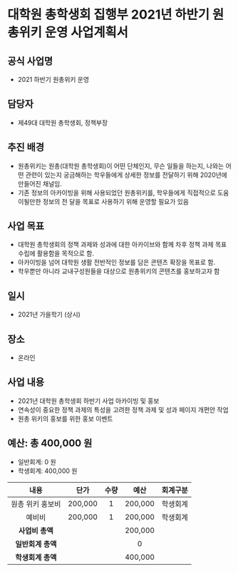 대학원 총학생회 집행부 2021년 하반기 원총위키 운영 사업계획서
===

## 공식 사업명
- 2021 하반기 원총위키 운영

## 담당자
- 제49대 대학원 총학생회, 정책부장

## 추진 배경
- 원총위키는 원총(대학원 총학생회)이 어떤 단체인지, 무슨 일들을 하는지, 나와는 어떤 관련이 있는지
궁금해하는 학우들에게 상세한 정보를 전달하기 위해 2020년에 만들어진 채널임.
- 기존 정보의 아카이빙을 위해 사용되었던 원총위키를, 학우들에게 직접적으로 도움이될만한 정보의 전
달을 목표로 사용하기 위해 운영할 필요가 있음

## 사업 목표
- 대학원 총학생회의 정책 과제와 성과에 대한 아카이브와 함께 차후 정책 과제 목표 수립에 활용함을 목적으로 함.
- 아카이빙을 넘어 대학원 생활 전반적인 정보를 담은 콘텐츠 확장을 목표로 함.
- 학우뿐만 아니라 교내구성원들을 대상으로 원총위키의 콘텐츠를 홍보하고자 함

## 일시
- 2021년 가을학기 (상시)

## 장소
- 온라인

## 사업 내용
- 2021년 대학원 총학생회 하반기 사업 아카이빙 및 홍보
- 연속성이 중요한 정책 과제의 특성을 고려한 정책 과제 및 성과 페이지 개편안 작업
- 원총 위키의 홍보를 위한 홍보 이벤트

## 예산: 총 400,000 원
- 일반회계: 0 원
- 학생회계: 400,000 원 

| **내용** | **단가** | **수량** | **예산** | **회계구분** |
|:---:|:---:|:---:|:---:|:---:|
| 원총 위키 홍보비 | 200,000| 1 | 200,000| 학생회계 |
| 예비비 | 200,000| 1 | 200,000| 학생회계 |
| **사업비 총액** |  |  | 200,000 | |
| **일반회계 총액** |  |  | 0 | |
| **학생회계 총액** |  |  | 400,000 | |
